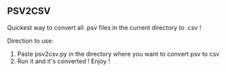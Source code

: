 ## PSV2CSV

Quickest way to convert all .psv files in the current directory to .csv !

Direction to use:

1. Paste psv2csv.py in the directory where you want to convert psv to csv
2. Run it and it's converted ! Enjoy !

